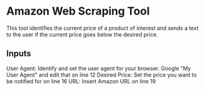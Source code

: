 # Amazon Web Scraping Tool

This tool identifies the current price of a product of interest and sends a text to the user if the current price goes below the desired price. 

## Inputs

User Agent: Identify and set the user agent for your browser. Google "My User Agent" and edit that on line 12
Desired Price: Set the price you want to be notified for on line 16
URL: Insert Amazon URL on line 19
